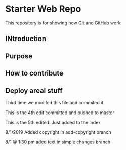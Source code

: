 # Starter Web Repo

This repository is for showing how Git and GitHub work

## INtroduction

## Purpose

## How to contribute

## Deploy areal stuff


Third time we modifed this file and commited it. 


This is the 4th edit committed and pushed to master


This is the 5th edited. Just added to the index

8/1/2019 Added copyright in add-copyright branch

8/1 @ 1:30 pm aded text in simple changes branch